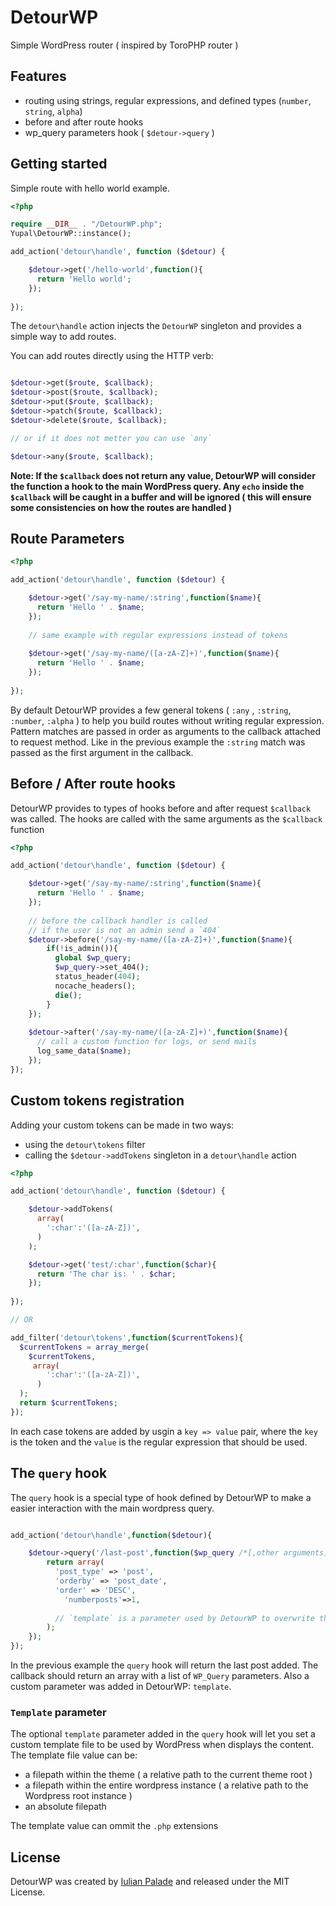 # DetourWP
Simple WordPress router ( inspired by ToroPHP router )

## Features
  - routing using strings, regular expressions, and defined types  (`number`, `string`, `alpha`)
  - before and after route hooks
  - wp_query parameters hook ( `$detour->query` )
  
## Getting started

Simple route with hello world example.

```php
<?php

require __DIR__ . "/DetourWP.php";
Yupal\DetourWP::instance();

add_action('detour\handle', function ($detour) {

    $detour->get('/hello-world',function(){
      return 'Hello world';
    });
    
});

```
The `detour\handle` action injects the `DetourWP` singleton
and provides a simple way to add routes.

You can add routes directly using the HTTP verb:

```php

$detour->get($route, $callback);
$detour->post($route, $callback);
$detour->put($route, $callback);
$detour->patch($route, $callback);
$detour->delete($route, $callback);

// or if it does not metter you can use `any`

$detour->any($route, $callback);

```

**Note: If the `$callback` does not return any value, DetourWP will consider the function a hook to the main WordPress query. Any `echo` inside the `$callback` will be caught in a buffer and will be ignored ( this will ensure some consistencies on how the routes are handled )**

## Route Parameters

```php
<?php

add_action('detour\handle', function ($detour) {

    $detour->get('/say-my-name/:string',function($name){
      return 'Hello ' . $name;
    });
    
    // same example with regular expressions instead of tokens
    
    $detour->get('/say-my-name/([a-zA-Z]+)',function($name){
      return 'Hello ' . $name;
    });
    
});

```
By default DetourWP provides a few general tokens ( `:any` , `:string`, `:number`, `:alpha` ) to help you build routes without writing regular expression. 
Pattern matches are passed in order as arguments to the callback attached to request method. Like in the previous example the `:string` match was passed as the first argument in the callback.

## Before / After route hooks
  DetourWP provides to types of hooks before and after request `$callback` was called.
The hooks are called with the same arguments as the `$callback` function

```php
<?php

add_action('detour\handle', function ($detour) {

    $detour->get('/say-my-name/:string',function($name){
      return 'Hello ' . $name;
    });
   
    // before the callback handler is called 
    // if the user is not an admin send a `404` 
    $detour->before('/say-my-name/([a-zA-Z]+)',function($name){
        if(!is_admin()){
          global $wp_query;
          $wp_query->set_404();
          status_header(404);
          nocache_headers();
          die();
        }
    });
    
    $detour->after('/say-my-name/([a-zA-Z]+)',function($name){
      // call a custom function for logs, or send mails 
      log_same_data($name);
    });
});

```
  
## Custom tokens registration
  Adding your custom tokens can be made in two ways:
  - using the `detour\tokens` filter
  - calling the `$detour->addTokens` singleton in a `detour\handle` action


```php
<?php

add_action('detour\handle', function ($detour) {

    $detour->addTokens(
      array(
        ':char':'([a-zA-Z])',
      )
    );

    $detour->get('test/:char',function($char){
      return 'The char is: ' . $char;
    });
    
});

// OR

add_filter('detour\tokens',function($currentTokens){
  $currentTokens = array_merge(
    $currentTokens,
     array(
        ':char':'([a-zA-Z])',
      )
  );
  return $currentTokens;
});

```
  In each case tokens are added by usgin a `key => value` pair, where the `key` is the token and the  `value` is the regular expression that should be used.

## The `query` hook

The `query` hook is a special type of hook defined by DetourWP to make a easier interaction with the main wordpress query.

```php

add_action('detour\handle',function($detour){

    $detour->query('/last-post',function($wp_query /*[,other arguments] */){
        return array(
          'post_type' => 'post',
          'orderby' => 'post_date',
          'order' => 'DESC',
	        'numberposts'=>1,
          
          // `template` is a parameter used by DetourWP to overwrite the default template used by wp_query
        );
    });
});

```

In the previous example the `query` hook will return the last post added. The callback should return an array with a list of `WP_Query` parameters. Also a custom parameter was added in DetourWP: `template`.

### `Template` parameter

The optional `template` parameter added in the `query` hook will let you set a custom template file to be used by WordPress when displays the content. The template file value can be:
  - a filepath within the theme ( a relative path to the current theme root )
  - a filepath within the entire wordpress instance ( a relative path to the Wordpress root instance )
  - an absolute filepath
 
 The template value can ommit the `.php` extensions

## License

DetourWP was created by [Iulian Palade](https://github.com/yupal/) and released under
the MIT License.
